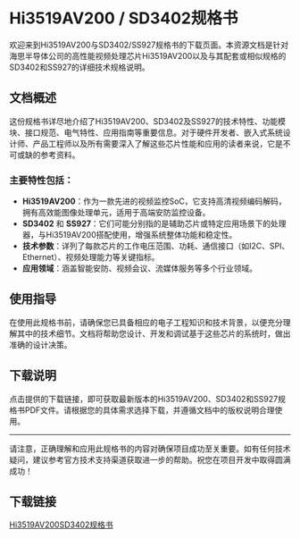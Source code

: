 # Hi3519AV200 / SD3402规格书

欢迎来到Hi3519AV200与SD3402/SS927规格书的下载页面。本资源文档是针对海思半导体公司的高性能视频处理芯片Hi3519AV200以及与其配套或相似规格的SD3402和SS927的详细技术规格说明。

## 文档概述

这份规格书详尽地介绍了Hi3519AV200、SD3402及SS927的技术特性、功能模块、接口规范、电气特性、应用指南等重要信息。对于硬件开发者、嵌入式系统设计师、产品工程师以及所有需要深入了解这些芯片性能和应用的读者来说，它是不可或缺的参考资料。

### 主要特性包括：

- **Hi3519AV200**：作为一款先进的视频监控SoC，它支持高清视频编码解码，拥有高效能图像处理单元，适用于高端安防监控设备。
- **SD3402** 和 **SS927**：它们可能分别指的是辅助芯片或特定应用场景下的处理器，与Hi3519AV200搭配使用，增强系统整体功能和稳定性。
- **技术参数**：详列了每款芯片的工作电压范围、功耗、通信接口（如I2C、SPI、Ethernet）、视频处理能力等关键指标。
- **应用领域**：涵盖智能安防、视频会议、流媒体服务等多个行业领域。

## 使用指导

在使用此规格书前，请确保您已具备相应的电子工程知识和技术背景，以便充分理解其中的技术细节。文档将帮助您设计、开发和调试基于这些芯片的系统时，做出准确的设计决策。

## 下载说明

点击提供的下载链接，即可获取最新版本的Hi3519AV200、SD3402和SS927规格书PDF文件。请根据您的具体需求选择下载，并遵循文档中的版权说明合理使用。

---

请注意，正确理解和应用此规格书的内容对确保项目成功至关重要。如有任何技术疑问，建议参考官方技术支持渠道获取进一步的帮助。祝您在项目开发中取得圆满成功！

## 下载链接

[Hi3519AV200SD3402规格书](https://pan.quark.cn/s/b4f364cb6662)